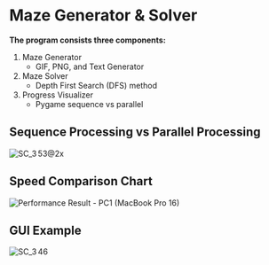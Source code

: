 # Maze Generator & Solver
**The program consists three components:**
  1. Maze Generator
     - GIF, PNG, and Text Generator
  2. Maze Solver
     - Depth First Search (DFS) method
  3. Progress Visualizer
     - Pygame sequence vs parallel
## Sequence Processing vs Parallel Processing
![SC_3 53@2x](https://github.com/kyohmin/mazeSolver/assets/71572502/00600df4-10fc-4a2b-b986-cc081a898b08)

## Speed Comparison Chart
![Performance Result - PC1 (MacBook Pro 16)](https://github.com/kyohmin/mazeSolver/assets/71572502/87fdff06-9ee9-4c4d-873c-def8810f2778)

## GUI Example
![SC_3 46](https://github.com/kyohmin/mazeSolver/assets/71572502/c90f23d2-8f23-498f-ba52-dacc1b4c9ab2)

